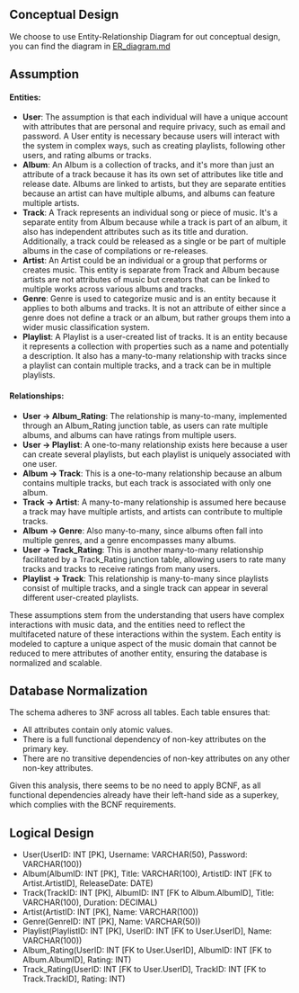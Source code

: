 ## Conceptual Design

We choose  to use Entity-Relationship Diagram for out conceptual design, you can find the diagram in [ER_diagram.md](./ER_diagram.md)

## Assumption

####  Entities:

- **User**: The assumption is that each individual will have a unique account with attributes that are personal and require privacy, such as email and password. A User entity is necessary because users will interact with the system in complex ways, such as creating playlists, following other users, and rating albums or tracks.
- **Album**: An Album is a collection of tracks, and it's more than just an attribute of a track because it has its own set of attributes like title and release date. Albums are linked to artists, but they are separate entities because an artist can have multiple albums, and albums can feature multiple artists.
- **Track**: A Track represents an individual song or piece of music. It's a separate entity from Album because while a track is part of an album, it also has independent attributes such as its title and duration. Additionally, a track could be released as a single or be part of multiple albums in the case of compilations or re-releases.
- **Artist**: An Artist could be an individual or a group that performs or creates music. This entity is separate from Track and Album because artists are not attributes of music but creators that can be linked to multiple works across various albums and tracks.
- **Genre**: Genre is used to categorize music and is an entity because it applies to both albums and tracks. It is not an attribute of either since a genre does not define a track or an album, but rather groups them into a wider music classification system.
- **Playlist**: A Playlist is a user-created list of tracks. It is an entity because it represents a collection with properties such as a name and potentially a description. It also has a many-to-many relationship with tracks since a playlist can contain multiple tracks, and a track can be in multiple playlists.

#### Relationships:

- **User -> Album_Rating**: The relationship is many-to-many, implemented through an Album_Rating junction table, as users can rate multiple albums, and albums can have ratings from multiple users.
- **User -> Playlist**: A one-to-many relationship exists here because a user can create several playlists, but each playlist is uniquely associated with one user.
- **Album -> Track**: This is a one-to-many relationship because an album contains multiple tracks, but each track is associated with only one album.
- **Track -> Artist**: A many-to-many relationship is assumed here because a track may have multiple artists, and artists can contribute to multiple tracks.
- **Album -> Genre**: Also many-to-many, since albums often fall into multiple genres, and a genre encompasses many albums.
- **User -> Track_Rating**: This is another many-to-many relationship facilitated by a Track_Rating junction table, allowing users to rate many tracks and tracks to receive ratings from many users.
- **Playlist -> Track**: This relationship is many-to-many since playlists consist of multiple tracks, and a single track can appear in several different user-created playlists.

These assumptions stem from the understanding that users have complex interactions with music data, and the entities need to reflect the multifaceted nature of these interactions within the system. Each entity is modeled to capture a unique aspect of the music domain that cannot be reduced to mere attributes of another entity, ensuring the database is normalized and scalable.

##  Database Normalization

The schema adheres to 3NF across all tables. Each table ensures that:

- All attributes contain only atomic values.
- There is a full functional dependency of non-key attributes on the primary key.
- There are no transitive dependencies of non-key attributes on any other non-key attributes.

Given this analysis, there seems to be no need to apply BCNF, as all functional dependencies already have their left-hand side as a superkey, which complies with the BCNF requirements. 

## Logical Design

- User(UserID: INT [PK], Username: VARCHAR(50), Password: VARCHAR(100))
- Album(AlbumID: INT [PK], Title: VARCHAR(100), ArtistID: INT [FK to Artist.ArtistID], ReleaseDate: DATE)
- Track(TrackID: INT [PK], AlbumID: INT [FK to Album.AlbumID], Title: VARCHAR(100), Duration: DECIMAL)
- Artist(ArtistID: INT [PK], Name: VARCHAR(100))
- Genre(GenreID: INT [PK], Name: VARCHAR(50))
- Playlist(PlaylistID: INT [PK], UserID: INT [FK to User.UserID], Name: VARCHAR(100))
- Album_Rating(UserID: INT [FK to User.UserID], AlbumID: INT [FK to Album.AlbumID], Rating: INT)
- Track_Rating(UserID: INT [FK to User.UserID], TrackID: INT [FK to Track.TrackID], Rating: INT)